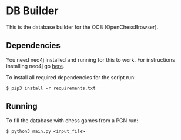 # DB Builder

This is the database builder for the OCB (OpenChessBrowser).

## Dependencies

You need neo4j installed and running for this to work. For instructions installing neo4j go [here](https://neo4j.com/download).

To install all required dependencies for the script run:

	$ pip3 install -r requirements.txt

## Running

To fill the database with chess games from a PGN run:

	$ python3 main.py <input_file>
